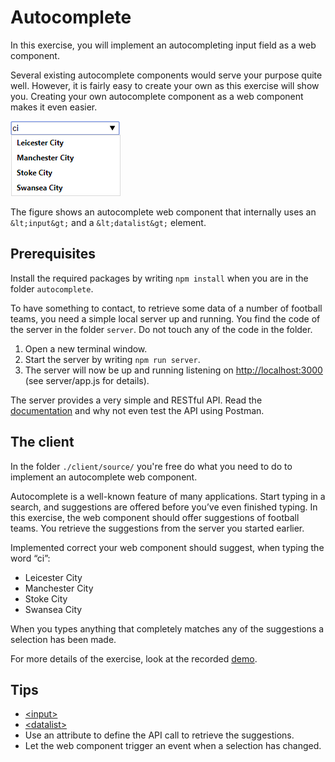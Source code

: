 # Autocomplete

In this exercise, you will implement an autocompleting input field as a web component.

Several existing autocomplete components would serve your purpose quite well. However, it is
fairly easy to create your own as this exercise will show you. Creating your own autocomplete component
as a web component makes it even easier.

![](autocomplete.png)

The figure shows an autocomplete web component that internally uses an `&lt;input&gt;` and a `&lt;datalist&gt;` element.

## Prerequisites

Install the required packages by writing `npm install` when you are in the folder `autocomplete`.

To have something to contact, to retrieve some data of a number of football teams, you need a simple local
server up and running. You find the code of the server in the folder `server`. Do not touch any of the code in the folder.

1. Open a new terminal window.
1. Start the server by writing `npm run server`.
1. The server will now be up and running listening on [http://localhost:3000](http://localhost:3000) (see server/app.js for details).

The server provides a very simple and RESTful API. Read the [documentation](server/README.md) and why not even test the API using Postman.

## The client

In the folder `./client/source/` you're free do what you need to do to implement an autocomplete web component.

Autocomplete is a well-known feature of many applications. Start typing in a search, and suggestions are offered
before you’ve even finished typing. In this exercise, the web component should offer suggestions of football teams.
You retrieve the suggestions from the server you started earlier.

Implemented correct your web component should suggest, when typing the word “ci”:

- Leicester City
- Manchester City
- Stoke City
- Swansea City

When you types anything that completely matches any of the suggestions a selection has been made.

For more details of the exercise, look at the recorded [demo](https://youtu.be/akFlBJh5J1U).

## Tips

- [&lt;input&gt;](https://developer.mozilla.org/en-US/docs/Web/HTML/Element/input)
- [&lt;datalist&gt;](https://developer.mozilla.org/en-US/docs/Web/HTML/Element/datalist)
- Use an attribute to define the API call to retrieve the suggestions.
- Let the web component trigger an event when a selection has changed.
